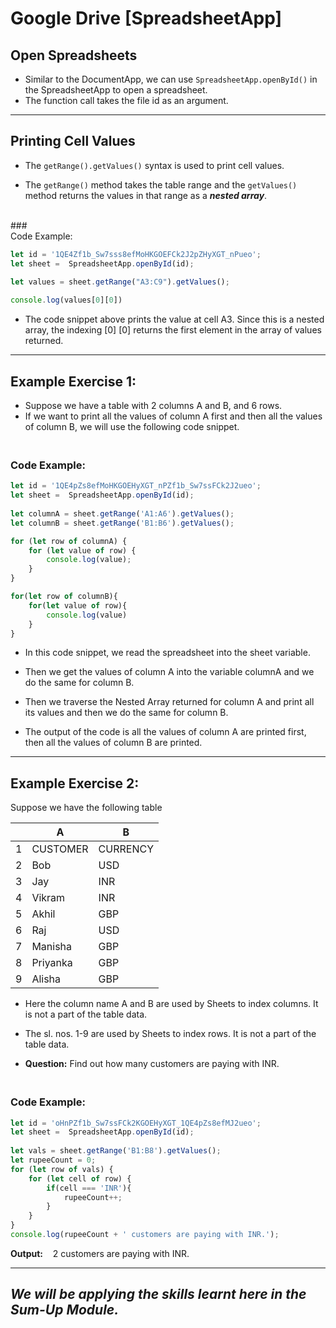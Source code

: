 # Google Drive [SpreadsheetApp]
## Open Spreadsheets
- Similar to the DocumentApp, we can use ```SpreadsheetApp.openById()``` in the SpreadsheetApp to open a spreadsheet.
- The function call takes the file id as an argument.

---
## Printing Cell Values
- The ```getRange().getValues()``` syntax is used to print cell values.<br/>

- The ```getRange()``` method takes the table range and the ```getValues()``` method returns the values in that range as a <strong><em>nested array</em></strong>.<br/>

<br/>
### <br />Code Example:

```JavaScript
let id = '1QE4Zf1b_Sw7sss8efMoHKGOEFCk2J2pZHyXGT_nPueo';
let sheet =  SpreadsheetApp.openById(id);
 
let values = sheet.getRange("A3:C9").getValues();

console.log(values[0][0])
```
- The code snippet above prints the value at cell A3. Since this is a nested array, the indexing [0]&nbsp;[0] returns the first element in the array of values returned.
---

## Example Exercise 1:
- Suppose we have a table with 2 columns A and B, and 6 rows.
- If we want to print all the values of column A first and then all the values of column B, we will use the following code snippet.

### <br />Code Example:
```JavaScript
let id = '1QE4pZs8efMoHKGOEHyXGT_nPZf1b_Sw7ssFCk2J2ueo';
let sheet =  SpreadsheetApp.openById(id);
 
let columnA = sheet.getRange('A1:A6').getValues();
let columnB = sheet.getRange('B1:B6').getValues();

for (let row of columnA) {
    for (let value of row) {
        console.log(value);
    }
}

for(let row of columnB){
    for(let value of row){
        console.log(value)
    }
}
```
- In this code snippet, we read the spreadsheet into the sheet variable. <br/>

- Then we get the values of column A into the variable columnA and we do the same for column B.<br/>

- Then we traverse the Nested Array returned for column A and print all its values and then we do the same for column B.<br/>

- The output of the code is all the values of column A are printed first, then all the values of column B are printed.
---

## Example Exercise 2:
Suppose we have the following table

|   | A        | B        |
|---|----------|----------|
| 1 | CUSTOMER | CURRENCY |
| 2 | Bob      | USD      |
| 3 | Jay      | INR      |
| 4 | Vikram   | INR      |
| 5 | Akhil    | GBP      |
| 6 | Raj      | USD      |
| 7 | Manisha  | GBP      |
| 8 | Priyanka | GBP      |
| 9 | Alisha   | GBP      |

- Here the column name A and B are used by Sheets to index columns. It is not a part of the table data. <br />

- The sl. nos. 1-9 are used by Sheets to index rows. It is not a part of the table data.<br />

- <strong>Question:</strong> Find out how many customers are paying with INR.

### <br />Code Example:

```JavaScript
let id = 'oHnPZf1b_Sw7ssFCk2KGOEHyXGT_1QE4pZs8efMJ2ueo';
let sheet =  SpreadsheetApp.openById(id);
 
let vals = sheet.getRange('B1:B8').getValues();
let rupeeCount = 0;
for (let row of vals) {
    for (let cell of row) {
        if(cell === 'INR'){
            rupeeCount++;
        }
    }
}
console.log(rupeeCount + ' customers are paying with INR.');
```

<strong>Output:</strong>  &nbsp;&nbsp; 2 customers are paying with INR.

---
## <em>We will be applying the skills learnt here in the Sum-Up Module.</em>